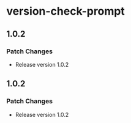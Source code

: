 # version-check-prompt

## 1.0.2

### Patch Changes

- Release version 1.0.2

## 1.0.2

### Patch Changes

- Release version 1.0.2
